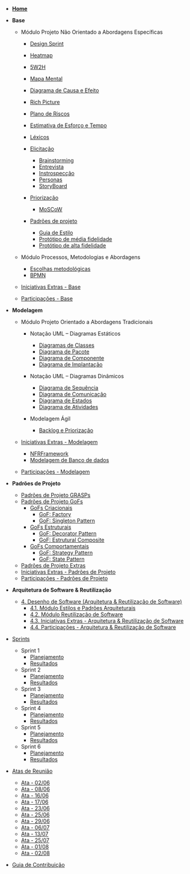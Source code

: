 <!-- docs/_sidebar.md -->

- [**Home**]()

<!-- - [Diretrizes](Diretrizes/Diretrizes.md) -->

- **Base**

  - Módulo Projeto Não Orientado a Abordagens Específicas

    - [Design Sprint](Base/AbordagemNaoEspecifica/design_sprint.md)
    - [Heatmap](Base/AbordagemNaoEspecifica/heatmap.md)
    - [5W2H](Base/AbordagemNaoEspecifica/5w2h.md)
    - [Mapa Mental](Base/AbordagemNaoEspecifica/mapa_mental.md)
    - [Diagrama de Causa e Efeito](Base/AbordagemNaoEspecifica/causaEfeito.md)
    - [Rich Picture](Base/AbordagemNaoEspecifica/rich_picture.md)
    - [Plano de Riscos](Base/AbordagemNaoEspecifica/riscos.md)
    - [Estimativa de Esforço e Tempo](Base/AbordagemNaoEspecifica/estimativa.md)
    - [Léxicos](Base/AbordagemNaoEspecifica/lexico.md)

    - [Elicitação](#)

      - [Brainstorming](Base/AbordagemNaoEspecifica/elicitacao/brainstorming.md)
      - [Entrevista](Base/AbordagemNaoEspecifica/elicitacao/entrevista.md)
      - [Instrospecção](Base/AbordagemNaoEspecifica/elicitacao/introspeccao.md)
      - [Personas](Base/AbordagemNaoEspecifica/elicitacao/personas.md)
      - [StoryBoard](Base/AbordagemNaoEspecifica/elicitacao/storyboards.md)

    - [Priorização](#)

      - [MoSCoW](Base/AbordagemNaoEspecifica/priorizacao/moscow.md)

    - [Padrões de projeto](#)
      - [Guia de Estilo](Base/AbordagemNaoEspecifica/guiaDeEstilo.md)
      - [Protótipo de média fidelidade](Base/AbordagemNaoEspecifica/prototipo-media-fidelidade.md)
      - [Protótipo de alta fidelidade](Base/AbordagemNaoEspecifica/prototipo-alta-fidelidade.md)

  - Módulo Processos, Metodologias e Abordagens

    - [Escolhas metodológicas](Base/ProcessosMetodologiasAbordagens/escolhas_metodologicas.md)
    - [BPMN](Base/ProcessosMetodologiasAbordagens/ModelagemBPMN.md)

  - [Iniciativas Extras - Base](Base/IniciativasExtras/iniciativas_extras.md)

  - [Participações - Base](Base/ParticipacoesBase/participacoes_base.md)

- **Modelagem**

  - Módulo Projeto Orientado a Abordagens Tradicionais

    - Notação UML – Diagramas Estáticos

      - [Diagramas de Classes](Modelagem/diagrama-classes.md)
      - [Diagrama de Pacote](Modelagem/UMLEstaticos/diagrama_pacotes.md)
      - [Diagrama de Componente](Modelagem/UMLEstaticos/diagrama_componentes.md)
      - [Diagrama de Implantação](Modelagem/UMLEstaticos/diagrama_implantacao.md)

    - Notação UML – Diagramas Dinâmicos

      - [Diagrama de Sequência](Modelagem/UMLDinamicos/diagramaDeSequencia.md.md)
      - [Diagrama de Comunicação](Modelagem/diagrama-comunicacao.md)
      - [Diagrama de Estados](Modelagem/UMLDinamicos/diagramaDeEstados.md)
      - [Diagrama de Atividades](Modelagem/UMLDinamicos/diagramaDeAtividade.md)

    - Modelagem Ágil
      - [Backlog e Priorização](Modelagem/backlog.md)

  - [Iniciativas Extras - Modelagem](Modelagem/2.2.IniciativasExtras.md)

    - [NFRFramework](Modelagem/NFR_Framework.md)
    - [Modelagem de Banco de dados](Modelagem/bancoDeDados.md)

  - [Participações - Modelagem](Modelagem/2.3.ParticipacoesModelagem.md)

- **Padrões de Projeto**

  - [Padrões de Projeto GRASPs](PadroesDeProjeto/GRASPS/grasps.md)
  - [Padrões de Projeto GoFs](#)
    - [GoFs Criacionais](#)
      - [GoF: Factory](PadroesDeProjeto/gof-criacional.md)
      - [GoF: Singleton Pattern](PadroesDeProjeto/gof-singleton-pattern)
    - [GoFs Estruturais](#)
      - [GoF: Decorator Pattern](PadroesDeProjeto/gof-decorator-pattern.md)
      - [GoF: Estrutural Composite](PadroesDeProjeto/gof-estrutural-composite.md)
    - [GoFs Comportamentais](#)
      - [GoF: Strategy Pattern](PadroesDeProjeto/gof-strategy-pattern.md)
      - [GoF: State Pattern](PadroesDeProjeto/gof-state-pattern.md)
  - [Padrões de Projeto Extras](PadroesDeProjeto/3.3.PadroesExtra.md)
  - [Iniciativas Extras - Padrões de Projeto](PadroesDeProjeto/3.4.IniciativasExtras.md)
  - [Participações - Padrões de Projeto](PadroesDeProjeto/3.5.ParticipacoesPadroes.md)

- **Arquitetura de Software & Reutilização**

  - [4. Desenho de Software (Arquitetura & Reutilização de Software)](ArquiteturaReutilizacao/4.ArquiteturaReutilizacao.md)
    - [4.1. Módulo Estilos e Padrões Arquiteturais](ArquiteturaReutilizacao/4.1.PadroesArquiteturais.md)
    - [4.2. Módulo Reutilização de Software](ArquiteturaReutilizacao/4.2.ReutilizacaoDeSoftware.md)
    - [4.3. Iniciativas Extras - Arquitetura & Reutilização de Software](ArquiteturaReutilizacao/4.3.IniciativasExtras.md)
    - [4.4. Participações - Arquitetura & Reutilização de Software](ArquiteturaReutilizacao/4.4.ParticipacoesArqReutilizacao.md)

- [Sprints](#)

  - Sprint 1
    - [Planejamento](Sprints/Sprint1/planejamento_sprint1.md)
    - [Resultados](Sprints/Sprint1/resultados_sprint1.md)
  - Sprint 2
    - [Planejamento](Sprints/Sprint2/planejamento_sprint2.md)
    - [Resultados](Sprints/Sprint2/resultados_sprint2.md)
  - Sprint 3
    - [Planejamento](Sprints/Sprint3/planejamento_sprint3.md)
    - [Resultados](Sprints/Sprint3/resultados_sprint3.md)
  - Sprint 4
    - [Planejamento](Sprints/Sprint4/planejamento_sprint4.md)
    - [Resultados](Sprints/Sprint4/resultados_sprint4.md)
  - Sprint 5
    - [Planejamento](Sprints/Sprint5/planejamento_sprint5.md)
    - [Resultados](Sprints/Sprint5/resultados_sprint5.md)
  - Sprint 6
    - [Planejamento](Sprints/Sprint6/planejamento_sprint6.md)
    - [Resultados](Sprints/Sprint6/resultados_sprint6.md)

- [Atas de Reunião](#)

  - [Ata - 02/06](AtasDeReunião/Ata_02-06.md)
  - [Ata - 08/06](AtasDeReunião/Ata_08-06.md)
  - [Ata - 16/06](AtasDeReunião/Ata_16-06.md)
  - [Ata - 17/06](AtasDeReunião/Ata_17-06.md)
  - [Ata - 23/06](AtasDeReunião/Ata_23-06.md)
  - [Ata - 25/06](AtasDeReunião/Ata_25-06.md)
  - [Ata - 29/06](AtasDeReunião/Ata_29-06.md)
  - [Ata - 06/07](AtasDeReunião/Ata_06-07.md)
  - [Ata - 13/07](AtasDeReunião/Ata_13-07.md)
  - [Ata - 25/07](AtasDeReunião/Ata_25-07.md)
  - [Ata - 01/08](AtasDeReunião/Ata_01-08.md)
  - [Ata - 02/08](AtasDeReunião/Ata_02-08.md)

- [Guia de Contribuição](CONTRIBUTING.md)